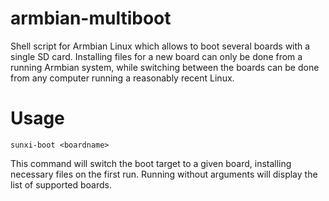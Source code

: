 # armbian-multiboot
Shell script for Armbian Linux which allows to boot several boards
with a single SD card. Installing files for a new board can only
be done from a running Armbian system, while switching between the
boards can be done from any computer running a reasonably recent Linux.

# Usage

    sunxi-boot <boardname>

This command will switch the boot target to a given board, installing
necessary files on the first run. Running without arguments will
display the list of supported boards.
